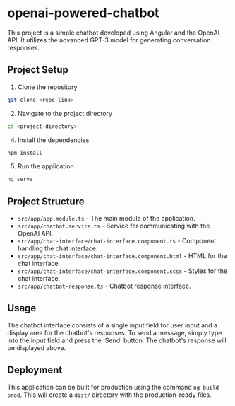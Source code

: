 # openai-powered-chatbot

This project is a simple chatbot developed using Angular and the OpenAI API. It utilizes the advanced GPT-3 model for generating conversation responses. 

## Project Setup

1. Clone the repository
```bash
git clone <repo-link>
```
2. Navigate to the project directory
```bash
cd <project-directory>
```
4. Install the dependencies
```bash
npm install
```
5. Run the application
```bash
ng serve
```
## Project Structure

- `src/app/app.module.ts` - The main module of the application.
- `src/app/chatbot.service.ts` - Service for communicating with the OpenAI API.
- `src/app/chat-interface/chat-interface.component.ts` - Component handling the chat interface.
- `src/app/chat-interface/chat-interface.component.html` - HTML for the chat interface.
- `src/app/chat-interface/chat-interface.component.scss` - Styles for the chat interface.
- `src/app/chatbot-response.ts` - Chatbot response interface.

## Usage

The chatbot interface consists of a single input field for user input and a display area for the chatbot's responses. To send a message, simply type into the input field and press the 'Send' button. The chatbot's response will be displayed above.

## Deployment

This application can be built for production using the command `ng build --prod`. This will create a `dist/` directory with the production-ready files.
